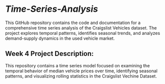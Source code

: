 # ***Time-Series-Analysis***
This GitHub repository contains the code and documentation for a comprehensive time series analysis of the Craigslist Vehicles dataset. The project explores temporal patterns, identifies seasonal trends, and analyzes demand-supply dynamics in the used vehicle market.

## **Week 4 Project Description**:

This repository contains a time series model focused on examining the temporal behavior of median vehicle prices over time, identifying seasonal patterns, and visualizing rolling statistics in the Craigslist Vechine Dataset.
